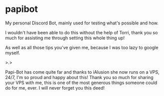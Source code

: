 # papibot
My personal Discord Bot, mainly used for testing what's possible and how.

I wouldn't have been able to do this without the help of Torri, thank you so much for assisting me through setting this whole thing up!

As well as all those tips you've given me, because I was too lazy to google myself.

\>.>


Papi-Bot has come quite far and thanks to iAlusion she now runs on a VPS, 24/7, I'm so proud and happy about this! Thank you so much for sharing your VPS with me, this is one of the most generous things someone could do for me, ever. I will never forget you this deed!
